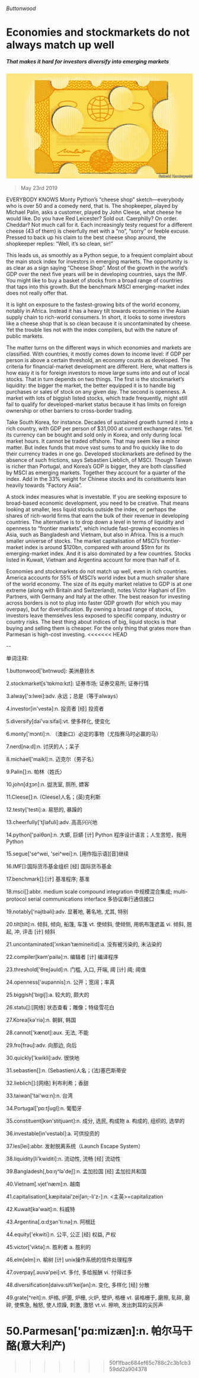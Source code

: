 ###### Buttonwood

# Economies and stockmarkets do not always match up well 

##### That makes it hard for investors diversify into emerging markets 

![image](images/20190525_FND002_0.jpg) 

> May 23rd 2019 

EVERYBODY KNOWS Monty Python’s “cheese shop” sketch—everybody who is over 50 and a comedy nerd, that is. The shopkeeper, played by Michael Palin, asks a customer, played by John Cleese, what cheese he would like. Do you have Red Leicester? Sold out. Caerphilly? On order. Cheddar? Not much call for it. Each increasingly testy request for a different cheese (43 of them) is cheerfully met with a “no”, “sorry” or feeble excuse. Pressed to back up his claim to the best cheese shop around, the shopkeeper replies: “Well, it’s so clean, sir!” 

This leads us, as smoothly as a Python segue, to a frequent complaint about the main stock index for investors in emerging markets. The opportunity is as clear as a sign saying “Cheese Shop”. Most of the growth in the world’s GDP over the next five years will be in developing countries, says the IMF. You might like to buy a basket of stocks from a broad range of countries that taps into this growth. But the benchmark MSCI emerging-market index does not really offer that. 

It is light on exposure to the fastest-growing bits of the world economy, notably in Africa. Instead it has a heavy tilt towards economies in the Asian supply chain to rich-world consumers. In short, it looks to some investors like a cheese shop that is so clean because it is uncontaminated by cheese. Yet the trouble lies not with the index compilers, but with the nature of public markets. 

The matter turns on the different ways in which economies and markets are classified. With countries, it mostly comes down to income level: if GDP per person is above a certain threshold, an economy counts as developed. The criteria for financial-market development are different. Here, what matters is how easy it is for foreign investors to move large sums into and out of local stocks. That in turn depends on two things. The first is the stockmarket’s liquidity: the bigger the market, the better equipped it is to handle big purchases or sales of stock on any given day. The second is openness. A market with lots of biggish listed stocks, which trade frequently, might still fail to qualify for developed-market status because it has limits on foreign ownership or other barriers to cross-border trading. 

Take South Korea, for instance. Decades of sustained growth turned it into a rich country, with GDP per person of $31,000 at current exchange rates. Yet its currency can be bought and sold only in Korea, and only during local market hours. It cannot be traded offshore. That may seem like a minor matter. But index funds that move vast sums to and fro quickly like to do their currency trades in one go. Developed stockmarkets are defined by the absence of such frictions, says Sebastien Lieblich, of MSCI. Though Taiwan is richer than Portugal, and Korea’s GDP is bigger, they are both classified by MSCI as emerging markets. Together they account for a quarter of the index. Add in the 33% weight for Chinese stocks and its constituents lean heavily towards “Factory Asia”. 

A stock index measures what is investable. If you are seeking exposure to broad-based economic development, you need to be creative. That means looking at smaller, less liquid stocks outside the index, or perhaps the shares of rich-world firms that earn the bulk of their revenue in developing countries. The alternative is to drop down a level in terms of liquidity and openness to “frontier markets”, which include fast-growing economies in Asia, such as Bangladesh and Vietnam, but also in Africa. This is a much smaller universe of stocks. The market capitalisation of MSCI’s frontier-market index is around $120bn, compared with around $5trn for its emerging-market index. And it is also dominated by a few countries. Stocks listed in Kuwait, Vietnam and Argentina account for more than half of it. 

Economies and stockmarkets do not match up well, even in rich countries. America accounts for 55% of MSCI’s world index but a much smaller share of the world economy. The size of its equity market relative to GDP is at one extreme (along with Britain and Switzerland), notes Victor Haghani of Elm Partners, with Germany and Italy at the other. The best reason for investing across borders is not to plug into faster GDP growth (for which you may overpay), but for diversification. By owning a broad range of stocks, investors leave themselves less exposed to specific company, industry or country risks. The best thing about indices of big, liquid stocks is that buying and selling them is cheaper. For the only thing that grates more than Parmesan is high-cost investing. 
<<<<<<< HEAD

-- 

 单词注释:

1.buttonwood['bʌtnwʊd]: 美洲悬铃木 

2.stockmarket[s'tɒkmɑ:kɪt]: 证券市场; 证券交易所; 证券行情 

3.alway['ɔ:lwei]:adv. 永远；总是（等于always） 

4.investor[in'vestә]:n. 投资者 [经] 投资者 

5.diversify[dai'vә:sifai]:vt. 使多样化, 使变化 

6.monty['mɔnti]:n. （澳新口）必定的事物（尤指赛马时必赢的马） 

7.nerd[nә:d]:n. 讨厌的人；呆子 

8.michael['maikl]:n. 迈克尔（男子名） 

9.Palin[]:n. 帕林（姓氏） 

10.john[dʒɔn]:n. 盥洗室, 厕所, 嫖客 

11.Cleese[]:n. (Cleese)人名；(英)克利斯 

12.testy['testi]:a. 易怒的, 暴躁的 

13.cheerfully['tʃiәfuli]:adv. 高高兴兴地 

14.python['paiθɒn]:n. 大蟒, 巨蟒 [计] Python 程序设计语言；人生苦短，我用 Python 

15.segue['se^wei, 'sei^wei]:n. [用作指示语][音]继续 

16.IMF[]:国际货币基金组织 [经] 国际货币基金 

17.benchmark[]:[计] 基准程序; 基准 

18.msci[]:abbr. medium scale compound integration 中规模混合集成; multi-protocol serial communications interface 多协议串行通信接口 

19.notably['nәjtbәli]:adv. 显著地, 著名地, 尤其, 特别 

20.tilt[tilt]:n. 倾斜, 倾向, 船篷, 车篷 vt. 使倾斜, 使倾侧, 用帆布篷遮盖 vi. 倾斜, 翘起, 冲, 评击 [计] 倾斜 

21.uncontaminated['ʌnkәn'tæmineitid]:a. 没有被污染的, 未沾染的 

22.compiler[kәm'pailә]:n. 编辑者 [计] 编译程序 

23.threshold['θreʃәuld]:n. 门槛, 入口, 开端, 阈 [计] 阈; 阈值 

24.openness['әupәnnis]:n. 公开；宽阔；率真 

25.biggish['bigiʃ]:a. 较大的, 颇大的 

26.statu[]:[网络] 状态查看；雕像；特级雪花白 

27.Korea[kә'riә]:n. 朝鲜, 韩国 

28.cannot['kænɒt]:aux. 无法, 不能 

29.fro[frәu]:adv. 向那边, 向后 

30.quickly['kwikli]:adv. 很快地 

31.sebastien[]:n. (Sebastien)人名；(法)塞巴斯蒂安 

32.lieblich[]:[网络] 利布利希；香甜 

33.taiwan['tai'wɑ:n]:n. 台湾 

34.Portugal['pɒ:tʃugl]:n. 葡萄牙 

35.constituent[kәn'stitjuәnt]:n. 成分, 选民, 构成物 a. 构成的, 组织的, 选举的 

36.investable[in'vestәbl]:a. 可供投资的 

37.les[lei]:abbr. 发射脱离系统（Launch Escape System） 

38.liquidity[li'kwiditi]:n. 流动性, 流畅 [经] 流动性 

39.Bangladesh[,bɑ:ŋ^lә'deʃ]:n. 孟加拉国 [经] 孟加拉共和国 

40.Vietnam[.vjet'næm]:n. 越南 

41.capitalisation[,kæpitәlai'zeiʃən;-li'z-]:n. <主英>=capitalization 

42.Kuwait[kә'wait]:n. 科威特 

43.Argentina[.ɑ:dʒәn'ti:nә]:n. 阿根廷 

44.equity['ekwiti]:n. 公平, 公正 [经] 权益, 产权 

45.victor['viktә]:n. 胜利者 a. 胜利的 

46.elm[elm]:n. 榆树 [计] unix操作系统的信件处理程序 

47.overpay[.әuvә'pei]:vt. 多付, 多给报酬 vi. 付得过多 

48.diversification[daivә:sifi'keiʃәn]:n. 变化, 多样化 [经] 分散 

49.grate[^reit]:n. 炉格, 炉篦, 炉栅, 火炉, 壁炉, 格栅 vt. 装格栅于, 磨擦, 轧碎, 磨碎, 使焦急, 触怒, 使人烦躁, 刺激, 激怒 vt.vi. 擦响, 发出刺耳的尖厉声 

50.Parmesan['pɑ:mizæn]:n. 帕尔马干酪(意大利产) 
=======
>>>>>>> 50f1fbac684ef65c788c2c3b1cb359dd2a904378

